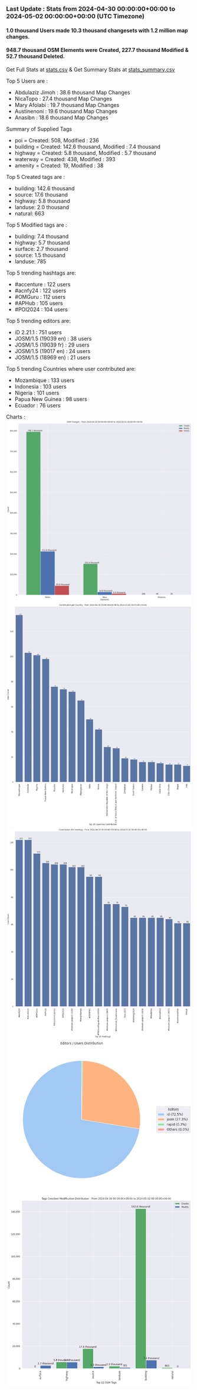 ### Last Update : Stats from 2024-04-30 00:00:00+00:00 to 2024-05-02 00:00:00+00:00 (UTC Timezone)

#### 1.0 thousand Users made 10.3 thousand changesets with 1.2 million map changes.
#### 948.7 thousand OSM Elements were Created, 227.7 thousand Modified & 52.7 thousand Deleted.
Get Full Stats at [stats.csv](/stats/hotosm/Daily/stats.csv)
 & Get Summary Stats at [stats_summary.csv](/stats/hotosm/Daily/stats_summary.csv)

Top 5 Users are : 
- Abdulaziz Jimoh : 38.6 thousand Map Changes
- NicaTopo : 27.4 thousand Map Changes
- Mary Afolabi : 19.7 thousand Map Changes
- Austinenoni : 19.6 thousand Map Changes
- Anasibn : 18.6 thousand Map Changes

Summary of Supplied Tags
- poi = Created: 508, Modified : 236
- building = Created: 142.6 thousand, Modified : 7.4 thousand
- highway = Created: 5.8 thousand, Modified : 5.7 thousand
- waterway = Created: 438, Modified : 393
- amenity = Created: 19, Modified : 38


Top 5 Created tags are :
- building: 142.6 thousand
- source: 17.6 thousand
- highway: 5.8 thousand
- landuse: 2.0 thousand
- natural: 663


Top 5 Modified tags are :
- building: 7.4 thousand
- highway: 5.7 thousand
- surface: 2.7 thousand
- source: 1.5 thousand
- landuse: 785


Top 5 trending hashtags are:
- #accenture : 122 users
- #acnfy24 : 122 users
- #OMGuru : 112 users
- #APHub : 105 users
- #POI2024 : 104 users


Top 5 trending editors are:
- iD 2.21.1 : 751 users
- JOSM/1.5 (19039 en) : 38 users
- JOSM/1.5 (19039 fr) : 29 users
- JOSM/1.5 (19017 en) : 24 users
- JOSM/1.5 (18969 en) : 21 users


Top 5 trending Countries where user contributed are:
- Mozambique : 133 users
- Indonesia : 103 users
- Nigeria : 101 users
- Papua New Guinea : 98 users
- Ecuador : 76 users


 Charts : 
![Alt text](./stats_osm_changes.png) 
![Alt text](./stats_users_per_country.png) 
![Alt text](./stats_users_per_hashtag.png) 
![Alt text](./stats_editors_pie_chart.png) 
![Alt text](./stats_tags.png) 
